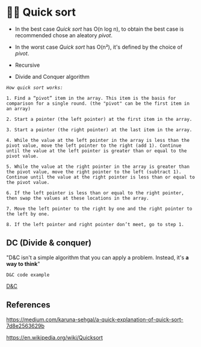 # 🛄💨 Quick sort

- In the best case *Quick sort* has O(n log n), to obtain the best case is recommended chose an aleatory *pivot*.

- In the worst case *Quick sort* has O(n²), it's defined by the choice of *pivot*.

- Recursive

- Divide and Conquer algorithm

*`How quick sort works:`*

```text
1. Find a “pivot” item in the array. This item is the basis for comparison for a single round. (the "pivot" can be the first item in an array)

2. Start a pointer (the left pointer) at the first item in the array.

3. Start a pointer (the right pointer) at the last item in the array.

4. While the value at the left pointer in the array is less than the pivot value, move the left pointer to the right (add 1). Continue until the value at the left pointer is greater than or equal to the pivot value.

5. While the value at the right pointer in the array is greater than the pivot value, move the right pointer to the left (subtract 1). Continue until the value at the right pointer is less than or equal to the pivot value.

6. If the left pointer is less than or equal to the right pointer, then swap the values at these locations in the array.

7. Move the left pointer to the right by one and the right pointer to the left by one.

8. If the left pointer and right pointer don’t meet, go to step 1.
```


## DC (Divide & conquer)

"D&C isn't a simple algorithm that you can apply a problem. Instead, it's 
**a way to think**"

`D&C code example`

[D&C](./dc.py)


## References

https://medium.com/karuna-sehgal/a-quick-explanation-of-quick-sort-7d8e2563629b

https://en.wikipedia.org/wiki/Quicksort